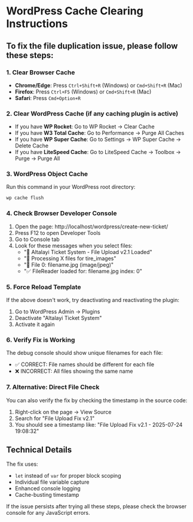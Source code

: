 # WordPress Cache Clearing Instructions

## To fix the file duplication issue, please follow these steps:

### 1. Clear Browser Cache
- **Chrome/Edge**: Press `Ctrl+Shift+R` (Windows) or `Cmd+Shift+R` (Mac)
- **Firefox**: Press `Ctrl+F5` (Windows) or `Cmd+Shift+R` (Mac)
- **Safari**: Press `Cmd+Option+R`

### 2. Clear WordPress Cache (if any caching plugin is active)
- If you have **WP Rocket**: Go to WP Rocket → Clear Cache
- If you have **W3 Total Cache**: Go to Performance → Purge All Caches
- If you have **WP Super Cache**: Go to Settings → WP Super Cache → Delete Cache
- If you have **LiteSpeed Cache**: Go to LiteSpeed Cache → Toolbox → Purge → Purge All

### 3. WordPress Object Cache
Run this command in your WordPress root directory:
```bash
wp cache flush
```

### 4. Check Browser Developer Console
1. Open the page: http://localhost/wordpress/create-new-ticket/
2. Press F12 to open Developer Tools
3. Go to Console tab
4. Look for these messages when you select files:
   - "🚀 Altalayi Ticket System - File Upload v2.1 Loaded"
   - "📁 Processing X files for tire_images"
   - "📄 File 0: filename.jpg (image/jpeg)"
   - "✅ FileReader loaded for: filename.jpg index: 0"

### 5. Force Reload Template
If the above doesn't work, try deactivating and reactivating the plugin:
1. Go to WordPress Admin → Plugins
2. Deactivate "Altalayi Ticket System"
3. Activate it again

### 6. Verify Fix is Working
The debug console should show unique filenames for each file:
- ✅ CORRECT: File names should be different for each file
- ❌ INCORRECT: All files showing the same name

### 7. Alternative: Direct File Check
You can also verify the fix by checking the timestamp in the source code:
1. Right-click on the page → View Source
2. Search for "File Upload Fix v2.1"
3. You should see a timestamp like: "File Upload Fix v2.1 - 2025-07-24 19:08:32"

## Technical Details
The fix uses:
- `let` instead of `var` for proper block scoping
- Individual file variable capture
- Enhanced console logging
- Cache-busting timestamp

If the issue persists after trying all these steps, please check the browser console for any JavaScript errors.
